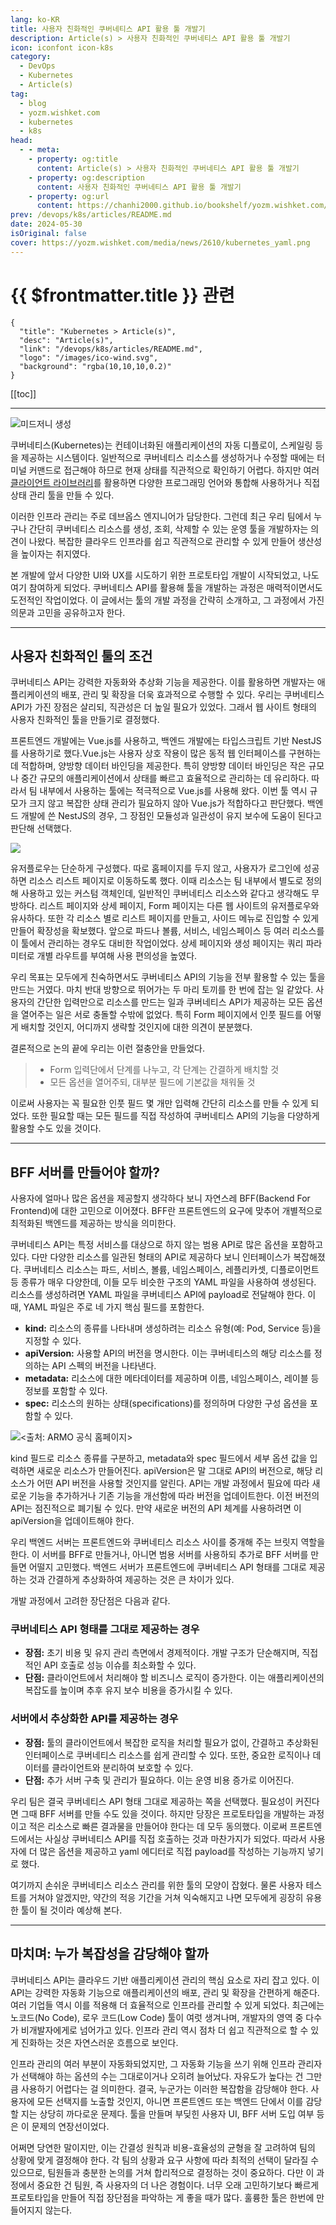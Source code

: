 ```yaml
---
lang: ko-KR
title: 사용자 친화적인 쿠버네티스 API 활용 툴 개발기
description: Article(s) > 사용자 친화적인 쿠버네티스 API 활용 툴 개발기
icon: iconfont icon-k8s
category: 
  - DevOps
  - Kubernetes
  - Article(s)
tag: 
  - blog
  - yozm.wishket.com
  - kubernetes
  - k8s
head:
  - - meta:
    - property: og:title
      content: Article(s) > 사용자 친화적인 쿠버네티스 API 활용 툴 개발기
    - property: og:description
      content: 사용자 친화적인 쿠버네티스 API 활용 툴 개발기
    - property: og:url
      content: https://chanhi2000.github.io/bookshelf/yozm.wishket.com/2610.html
prev: /devops/k8s/articles/README.md
date: 2024-05-30
isOriginal: false
cover: https://yozm.wishket.com/media/news/2610/kubernetes_yaml.png
---
```


# {{ $frontmatter.title }} 관련

```component VPCard
{
  "title": "Kubernetes > Article(s)",
  "desc": "Article(s)",
  "link": "/devops/k8s/articles/README.md",
  "logo": "/images/ico-wind.svg",
  "background": "rgba(10,10,10,0.2)"
}
```

[[toc]]

---

<SiteInfo
  name="사용자 친화적인 쿠버네티스 API 활용 툴 개발기 | 요즘IT"
  desc="최근 우리 팀에서 누구나 간단히 쿠버네티스 리소스를 생성, 조회, 삭제할 수 있는 운영 툴을 개발하자는 의견이 나왔다. 복잡한 클라우드 인프라를 쉽고 직관적으로 관리할 수 있게 만들어 생산성을 높이자는 취지였다. 본 개발에 앞서 다양한 UI와 UX를 시도하기 위한 프로토타입 개발이 시작되었고, 나도 여기 참여하게 되었다. 쿠버네티스 API를 활용해 툴을 개발하는 과정은 매력적이면서도 도전적인 작업이었다. 이 글에서는 툴의 개발 과정을 간략히 소개하고, 그 과정에서 가진 의문과 고민을 공유하고자 한다."
  url="https://yozm.wishket.com/magazine/detail/2610/"
  logo="https://yozm.wishket.com/static/renewal/img/global/gnb_yozmit.svg"
  preview="https://yozm.wishket.com/media/news/2610/kubernetes_yaml.png"/>

![미드저니 생성](https://yozm.wishket.com/media/news/2610/seanee_1_a_sailing_ship_container_in_ocean_9d5e84d5-e005-4fa0-b53a-1f8eb46d2c8b.png)

쿠버네티스(Kubernetes)는 컨테이너화된 애플리케이션의 자동 디플로이, 스케일링 등을 제공하는 시스템이다. 일반적으로 쿠버네티스 리소스를 생성하거나 수정할 때에는 터미널 커맨드로 접근해야 하므로 현재 상태를 직관적으로 확인하기 어렵다. 하지만 여러 [<FontIcon icon="iconfont icon-k8s"/>클라이언트 라이브러리](https://kubernetes.io/ko/docs/reference/using-api/client-libraries/)를 활용하면 다양한 프로그래밍 언어와 통합해 사용하거나 직접 상태 관리 툴을 만들 수 있다.

이러한 인프라 관리는 주로 데브옵스 엔지니어가 담당한다. 그런데 최근 우리 팀에서 누구나 간단히 쿠버네티스 리소스를 생성, 조회, 삭제할 수 있는 운영 툴을 개발하자는 의견이 나왔다. 복잡한 클라우드 인프라를 쉽고 직관적으로 관리할 수 있게 만들어 생산성을 높이자는 취지였다.

본 개발에 앞서 다양한 UI와 UX를 시도하기 위한 프로토타입 개발이 시작되었고, 나도 여기 참여하게 되었다. 쿠버네티스 API를 활용해 툴을 개발하는 과정은 매력적이면서도 도전적인 작업이었다. 이 글에서는 툴의 개발 과정을 간략히 소개하고, 그 과정에서 가진 의문과 고민을 공유하고자 한다.

---

## 사용자 친화적인 툴의 조건

쿠버네티스 API는 강력한 자동화와 추상화 기능을 제공한다. 이를 활용하면 개발자는 애플리케이션의 배포, 관리 및 확장을 더욱 효과적으로 수행할 수 있다. 우리는 쿠버네티스 API가 가진 장점은 살리되, 직관성은 더 높일 필요가 있었다. 그래서 웹 사이트 형태의 사용자 친화적인 툴을 만들기로 결정했다.

프론트엔드 개발에는 Vue.js를 사용하고, 백엔드 개발에는 타입스크립트 기반 NestJS를 사용하기로 했다.Vue.js는 사용자 상호 작용이 많은 동적 웹 인터페이스를 구현하는 데 적합하며, 양방향 데이터 바인딩을 제공한다. 특히 양방향 데이터 바인딩은 작은 규모나 중간 규모의 애플리케이션에서 상태를 빠르고 효율적으로 관리하는 데 유리하다. 따라서 팀 내부에서 사용하는 툴에는 적극적으로 Vue.js를 사용해 왔다. 이번 툴 역시 규모가 크지 않고 복잡한 상태 관리가 필요하지 않아 Vue.js가 적합하다고 판단했다. 백엔드 개발에 쓴 NestJS의 경우, 그 장점인 모듈성과 일관성이 유지 보수에 도움이 된다고 판단해 선택했다.

![](https://yozm.wishket.com/media/news/2610/kubernetes_tool_userflow_drawio.png)

유저플로우는 단순하게 구성했다. 따로 홈페이지를 두지 않고, 사용자가 로그인에 성공하면 리소스 리스트 페이지로 이동하도록 했다. 이때 리소스는 팀 내부에서 별도로 정의해 사용하고 있는 커스텀 객체인데, 일반적인 쿠버네티스 리소스와 같다고 생각해도 무방하다. 리스트 페이지와 상세 페이지, Form 페이지는 다른 웹 사이트의 유저플로우와 유사하다. 또한 각 리소스 별로 리스트 페이지를 만들고, 사이드 메뉴로 진입할 수 있게 만들어 확장성을 확보했다. 앞으로 파드나 볼륨, 서비스, 네임스페이스 등 여러 리소스를 이 툴에서 관리하는 경우도 대비한 작업이었다. 상세 페이지와 생성 페이지는 쿼리 파라미터로 개별 라우트를 부여해 사용 편의성을 높였다.

우리 목표는 모두에게 친숙하면서도 쿠버네티스 API의 기능을 전부 활용할 수 있는 툴을 만드는 거였다. 마치 반대 방향으로 뛰어가는 두 마리 토끼를 한 번에 잡는 일 같았다. 사용자의 간단한 입력만으로 리소스를 만드는 일과 쿠버네티스 API가 제공하는 모든 옵션을 열어주는 일은 서로 충돌할 수밖에 없었다. 특히 Form 페이지에서 인풋 필드를 어떻게 배치할 것인지, 어디까지 생략할 것인지에 대한 의견이 분분했다.

결론적으로 논의 끝에 우리는 이런 절충안을 만들었다.

> - Form 입력단에서 단계를 나누고, 각 단계는 간결하게 배치할 것
> - 모든 옵션을 열어주되, 대부분 필드에 기본값을 채워둘 것

이로써 사용자는 꼭 필요한 인풋 필드 몇 개만 입력해 간단히 리소스를 만들 수 있게 되었다. 또한 필요할 때는 모든 필드를 직접 작성하여 쿠버네티스 API의 기능을 다양하게 활용할 수도 있을 것이다.

---

## BFF 서버를 만들어야 할까?

사용자에 얼마나 많은 옵션을 제공할지 생각하다 보니 자연스레 BFF(Backend For Frontend)에 대한 고민으로 이어졌다. BFF란 프론트엔드의 요구에 맞추어 개별적으로 최적화된 백엔드를 제공하는 방식을 의미한다.

쿠버네티스 API는 특정 서비스를 대상으로 하지 않는 범용 API로 많은 옵션을 포함하고 있다. 다만 다양한 리소스를 일관된 형태의 API로 제공하다 보니 인터페이스가 복잡해졌다. 쿠버네티스 리소스는 파드, 서비스, 볼륨, 네임스페이스, 레플리카셋, 디플로이먼트 등 종류가 매우 다양한데, 이들 모두 비슷한 구조의 YAML 파일을 사용하여 생성된다. 리소스를 생성하려면 YAML 파일을 쿠버네티스 API에 payload로 전달해야 한다. 이때, YAML 파일은 주로 네 가지 핵심 필드를 포함한다.

- **kind:** 리소스의 종류를 나타내며 생성하려는 리소스 유형(예: Pod, Service 등)을 지정할 수 있다.
- **apiVersion:** 사용할 API의 버전을 명시한다. 이는 쿠버네티스의 해당 리소스를 정의하는 API 스펙의 버전을 나타낸다.
- **metadata:** 리소스에 대한 메타데이터를 제공하며 이름, 네임스페이스, 레이블 등 정보를 포함할 수 있다.
- **spec:** 리소스의 원하는 상태(specifications)를 정의하며 다양한 구성 옵션을 포함할 수 있다.

![<출처: [<FontIcon icon="fas fa-globe"/>ARMO 공식 홈페이지](https://armosec.io/blog/yaml-file-for-kubernetes/)>](https://yozm.wishket.com/media/news/2610/kubernetes_yaml.png)

kind 필드로 리소스 종류를 구분하고, metadata와 spec 필드에서 세부 옵션 값을 입력하면 새로운 리소스가 만들어진다. apiVersion은 말 그대로 API의 버전으로, 해당 리소스가 어떤 API 버전을 사용할 것인지를 알린다. API는 개발 과정에서 필요에 따라 새로운 기능을 추가하거나 기존 기능을 개선함에 따라 버전을 업데이트한다. 이전 버전의 API는 점진적으로 폐기될 수 있다. 만약 새로운 버전의 API 체계를 사용하려면 이 apiVersion을 업데이트해야 한다.

우리 백엔드 서버는 프론트엔드와 쿠버네티스 리소스 사이를 중개해 주는 브릿지 역할을 한다. 이 서버를 BFF로 만들거나, 아니면 범용 서버를 사용하되 추가로 BFF 서버를 만들면 어떨지 고민했다. 백엔드 서버가 프론트엔드에 쿠버네티스 API 형태를 그대로 제공하는 것과 간결하게 추상화하여 제공하는 것은 큰 차이가 있다.

개발 과정에서 고려한 장단점은 다음과 같다.

### 쿠버네티스 API 형태를 그대로 제공하는 경우

- **장점:** 초기 비용 및 유지 관리 측면에서 경제적이다. 개발 구조가 단순해지며, 직접적인 API 호출로 성능 이슈를 최소화할 수 있다.
- **단점:** 클라이언트에서 처리해야 할 비즈니스 로직이 증가한다. 이는 애플리케이션의 복잡도를 높이며 추후 유지 보수 비용을 증가시킬 수 있다.

### 서버에서 추상화한 API를 제공하는 경우

- **장점:** 툴의 클라이언트에서 복잡한 로직을 처리할 필요가 없이, 간결하고 추상화된 인터페이스로 쿠버네티스 리소스를 쉽게 관리할 수 있다. 또한, 중요한 로직이나 데이터를 클라이언트와 분리하여 보호할 수 있다.
- **단점:** 추가 서버 구축 및 관리가 필요하다. 이는 운영 비용 증가로 이어진다.

우리 팀은 결국 쿠버네티스 API 형태 그대로 제공하는 쪽을 선택했다. 필요성이 커진다면 그때 BFF 서버를 만들 수도 있을 것이다. 하지만 당장은 프로토타입을 개발하는 과정이고 적은 리소스로 빠른 결과물을 만들어야 한다는 데 모두 동의했다. 이로써 프론트엔드에서는 사실상 쿠버네티스 API를 직접 호출하는 것과 마찬가지가 되었다. 따라서 사용자에 더 많은 옵션을 제공하고 yaml 에디터로 직접 payload를 작성하는 기능까지 넣기로 했다.

여기까지 손쉬운 쿠버네티스 리소스 관리를 위한 툴의 모양이 잡혔다. 물론 사용자 테스트를 거쳐야 알겠지만, 약간의 적응 기간을 거쳐 익숙해지고 나면 모두에게 굉장히 유용한 툴이 될 것이라 예상해 본다.

---

## 마치며: 누가 복잡성을 감당해야 할까

쿠버네티스 API는 클라우드 기반 애플리케이션 관리의 핵심 요소로 자리 잡고 있다. 이 API는 강력한 자동화 기능으로 애플리케이션의 배포, 관리 및 확장을 간편하게 해준다. 여러 기업들 역시 이를 적용해 더 효율적으로 인프라를 관리할 수 있게 되었다. 최근에는 노코드(No Code), 로우 코드(Low Code) 툴이 여럿 생겨나며, 개발자의 영역 중 다수가 비개발자에게로 넘어가고 있다. 인프라 관리 역시 점차 더 쉽고 직관적으로 할 수 있게 진화하는 것은 자연스러운 흐름으로 보인다.

인프라 관리의 여러 부분이 자동화되었지만, 그 자동화 기능을 쓰기 위해 인프라 관리자가 선택해야 하는 옵션의 수는 그대로이거나 오히려 늘어났다. 자유도가 높다는 건 그만큼 사용하기 어렵다는 걸 의미한다. 결국, 누군가는 이러한 복잡함을 감당해야 한다. 사용자에 모든 선택지를 노출할 것인지, 아니면 프론트엔드 또는 백엔드 단에서 이를 감당할 지는 상당히 까다로운 문제다. 툴을 만들며 부딪힌 사용자 UI, BFF 서버 도입 여부 등은 이 문제의 연장선이었다.

어쩌면 당연한 말이지만, 이는 간결성 원칙과 비용-효율성의 균형을 잘 고려하여 팀의 상황에 맞게 결정해야 한다. 각 팀의 상황과 요구 사항에 따라 최적의 선택이 달라질 수 있으므로, 팀원들과 충분한 논의를 거쳐 합리적으로 결정하는 것이 중요하다. 다만 이 과정에서 중요한 건 팀원, 즉 사용자의 더 나은 경험이다. 너무 오래 고민하기보다 빠르게 프로토타입을 만들어 직접 장단점을 파악하는 게 좋을 때가 많다. 훌륭한 툴은 한번에 만들어지지 않는다.

